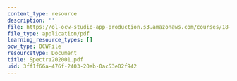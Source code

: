 ```yaml
---
content_type: resource
description: ''
file: https://ol-ocw-studio-app-production.s3.amazonaws.com/courses/18-996-random-matrix-theory-and-its-applications-spring-2004/3ff1f66a476f240320ab0ac53e02f942_Spectra202001.pdf
file_type: application/pdf
learning_resource_types: []
ocw_type: OCWFile
resourcetype: Document
title: Spectra202001.pdf
uid: 3ff1f66a-476f-2403-20ab-0ac53e02f942
---
```

